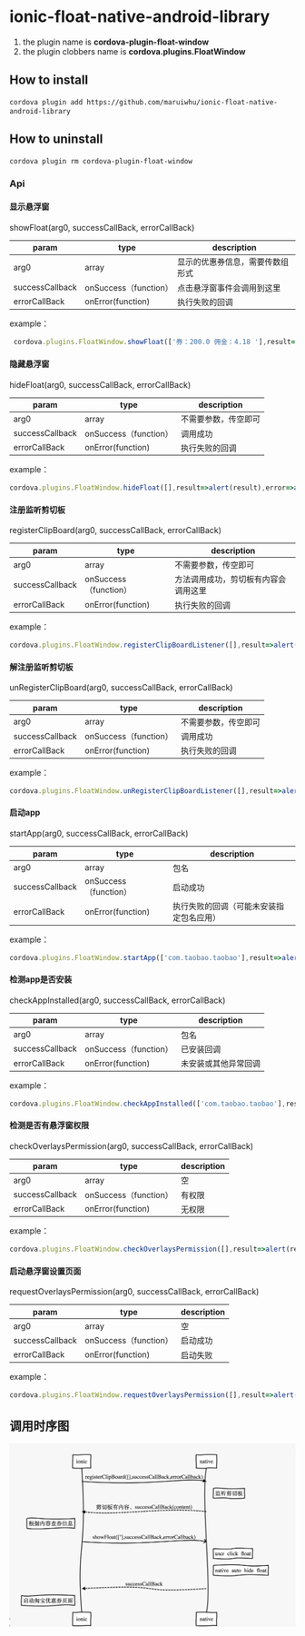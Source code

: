 
# ionic-float-native-android-library
1. the plugin name is **cordova-plugin-float-window**
2. the plugin clobbers name is **cordova.plugins.FloatWindow**
## How to install
```shell
cordova plugin add https://github.com/maruiwhu/ionic-float-native-android-library
```
## How to uninstall
```shell
cordova plugin rm cordova-plugin-float-window
```
### Api
#### 显示悬浮窗
showFloat(arg0, successCallBack, errorCallBack)

|    param |    type |   description  |
| --- | --- | --- |
|  arg0   |  array   |   显示的优惠券信息，需要传数组形式  |
|    successCallback |  	onSuccess（function）   |  点击悬浮窗事件会调用到这里   |
|errorCallBack  | onError(function) | 执行失败的回调|

 example：
```javascript
 cordova.plugins.FloatWindow.showFloat(['券：200.0 佣金：4.18 '],result=>alert(result),error=>alert(error))
 ```
#### 隐藏悬浮窗
hideFloat(arg0, successCallBack, errorCallBack)

|    param |    type |   description  |
| --- | --- | --- |
|  arg0   |  array   |   不需要参数，传空即可  |
|    successCallback |  	onSuccess（function）   |  调用成功   |
|errorCallBack  | onError(function) | 执行失败的回调|

example：
```javascript
cordova.plugins.FloatWindow.hideFloat([],result=>alert(result),error=>alert(error))
```
#### 注册监听剪切板
registerClipBoard(arg0, successCallBack, errorCallBack)

|    param |    type |   description  |
| --- | --- | --- |
|  arg0   |  array   |   不需要参数，传空即可  |
|    successCallback |  	onSuccess（function）   |  方法调用成功，剪切板有内容会调用这里   |
|errorCallBack  | onError(function) | 执行失败的回调|

example：
```javascript
cordova.plugins.FloatWindow.registerClipBoardListener([],result=>alert(result),error=>alert(error))
```
#### 解注册监听剪切板
unRegisterClipBoard(arg0, successCallBack, errorCallBack)

|    param |    type |   description  |
| --- | --- | --- |
|  arg0   |  array   |   不需要参数，传空即可  |
|    successCallback |  	onSuccess（function）   |  调用成功   |
|errorCallBack  | onError(function) | 执行失败的回调|

example： 
```javascript
cordova.plugins.FloatWindow.unRegisterClipBoardListener([],result=>alert(result),error=>alert(error))
```

#### 启动app
startApp(arg0, successCallBack, errorCallBack)

|    param |    type |   description  |
| --- | --- | --- |
|  arg0   |  array   |   包名  |
|    successCallback |  	onSuccess（function）   |  启动成功   |
|errorCallBack  | onError(function) | 执行失败的回调（可能未安装指定包名应用）|

example： 
```javascript
cordova.plugins.FloatWindow.startApp(['com.taobao.taobao'],result=>alert(result),error=>alert(error))
```

#### 检测app是否安装
checkAppInstalled(arg0, successCallBack, errorCallBack)

|    param |    type |   description  |
| --- | --- | --- |
|  arg0   |  array   |   包名  |
|    successCallback |  	onSuccess（function）   |  已安装回调  |
|errorCallBack  | onError(function) | 未安装或其他异常回调|

example： 
```javascript
cordova.plugins.FloatWindow.checkAppInstalled(['com.taobao.taobao'],result=>alert(result),error=>alert(error))
```

#### 检测是否有悬浮窗权限
checkOverlaysPermission(arg0, successCallBack, errorCallBack)

|    param |    type |   description  |
| --- | --- | --- |
|  arg0   |  array   |   空  |
|    successCallback |  	onSuccess（function）   |  有权限  |
|errorCallBack  | onError(function) | 无权限|

example： 
```javascript
cordova.plugins.FloatWindow.checkOverlaysPermission([],result=>alert(result),error=>alert(error))
```

#### 启动悬浮窗设置页面
requestOverlaysPermission(arg0, successCallBack, errorCallBack)

|    param |    type |   description  |
| --- | --- | --- |
|  arg0   |  array   |   空  |
|    successCallback |  	onSuccess（function）   |  启动成功  |
|errorCallBack  | onError(function) | 启动失败|

example： 
```javascript
cordova.plugins.FloatWindow.requestOverlaysPermission([],result=>alert(result),error=>alert(error))
```
## 调用时序图

![时序图](https://github.com/maruiwhu/privateNote/blob/master/images/1537925889632.png)
